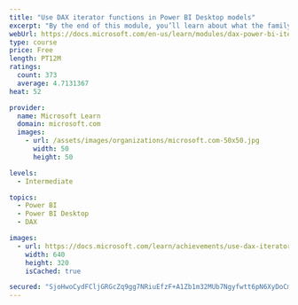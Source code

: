 ```yaml
---
title: "Use DAX iterator functions in Power BI Desktop models"
excerpt: "By the end of this module, you’ll learn about what the family of iterator functions can do and how to use them in your DAX calculations. Calculations will include custom summarizations, ranking, and concatenation."
webUrl: https://docs.microsoft.com/en-us/learn/modules/dax-power-bi-iterator-functions/
type: course
price: Free
length: PT12M
ratings:
  count: 373
  average: 4.7131367
heat: 52

provider:
  name: Microsoft Learn
  domain: microsoft.com
  images:
    - url: /assets/images/organizations/microsoft.com-50x50.jpg
      width: 50
      height: 50

levels:
  - Intermediate

topics:
  - Power BI
  - Power BI Desktop
  - DAX

images:
  - url: https://docs.microsoft.com/learn/achievements/use-dax-iterator-functions-power-bi-desktop-social.png
    width: 640
    height: 320
    isCached: true

secured: "SjoHwoCydFCljGRGcZq9gg7NRiuEfzF+A1Zb1m32MUb7Ngyfwtt6pN6XyDoCmmRo0K6uiM/Gv7YGUk0EOMhCqYKoJLXWfMRBE5Z5Tq7TSJQd8vKIGbn6NaH2zoBF9qMldZBKs6FgkXyS5eG6/OhioeGi12jd/Au90u0fapdUPPas0b1qk4eu18Jbc2QcrFCocRCnSWs2n9BgRDcgrb+9FwW7yZO4dTEDTYY6yCtGoVzHLbgNqHKbt+CZKQp6Ei+QC9Q+VnfK0E/IJdrQHTVTnhNA/LAPdU1RA2ldVXyLa2/5O7hGEO5dNge2WRyr8S+r+sNEPPdqGSSkcHuz/FP9+yQ1sPIPFlqRP0LBR2X0kxOttNaKQd8XIhxo9Z+9JOkr+pw6+7vDxdUz1y/EukuD6VEkh/p6vhYyFTW0Xv5VNzo=;NM4ULHxI4PCrRjhwLNZPWQ=="
---
```


